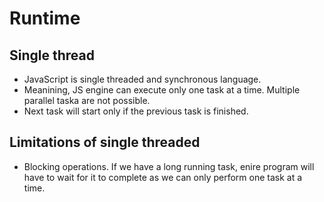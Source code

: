 # Runtime


## Single thread

- JavaScript is single threaded and synchronous language.
- Meanining, JS engine can execute only one task at a time. Multiple parallel taska are not possible.
- Next task will start only if the previous task is finished.

## Limitations of single threaded

- Blocking operations. If we have a long running task, enire program will have to wait for it to complete as we can only perform one task at a time.
